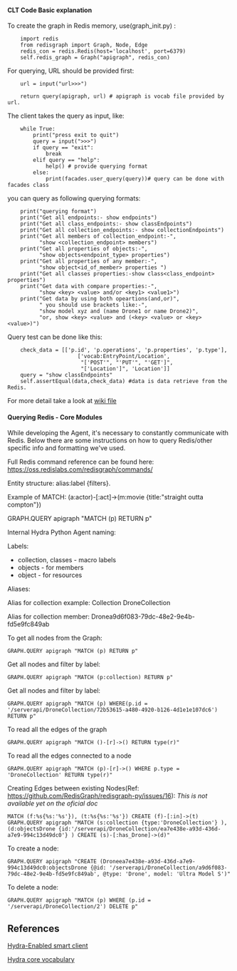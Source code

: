 #### CLT Code Basic explanation

To create the graph in Redis memory, use(graph_init.py) :
```
    import redis
    from redisgraph import Graph, Node, Edge
    redis_con = redis.Redis(host='localhost', port=6379)
    self.redis_graph = Graph("apigraph", redis_con)
```

For querying, URL should be provided first:

```
    url = input("url>>>")
    
    return query(apigraph, url) # apigraph is vocab file provided by url.
```

The client takes the query as input, like:

```
    while True:
        print("press exit to quit")
        query = input(">>>")
        if query == "exit":
            break
        elif query == "help":
            help() # provide querying format
        else:
            print(facades.user_query(query))# query can be done with facades class
```

you can query as following querying formats:

```
    print("querying format")
    print("Get all endpoints:- show endpoints")
    print("Get all class_endpoints:- show classEndpoints")
    print("Get all collection_endpoints:- show collectionEndpoints")
    print("Get all members of collection_endpoint:-",
          "show <collection_endpoint> members")
    print("Get all properties of objects:-",
          "show objects<endpoint_type> properties")
    print("Get all properties of any member:-",
          "show object<id_of_member> properties ")
    print("Get all classes properties:-show class<class_endpoint> properties")
    print("Get data with compare properties:-",
          "show <key> <value> and/or <key1> <value1>")
    print("Get data by using both opeartions(and,or)",
          " you should use brackets like:-",
          "show model xyz and (name Drone1 or name Drone2)",
          "or, show <key> <value> and (<key> <value> or <key> <value>)")

```

Query test can be done like this:

```
    check_data = [['p.id', 'p.operations', 'p.properties', 'p.type'],
                      ['vocab:EntryPoint/Location', 
                       "['POST'", "'PUT'", "'GET']", 
                       "['Location']", 'Location']]
    query = "show classEndpoints"
    self.assertEqual(data,check_data) #data is data retrieve from the Redis.
```

For more detail take a look at [wiki file](https://github.com/HTTP-APIs/http-apis.github.io/blob/master/hydra-agent-redis-graph.md)

#### Querying Redis - Core Modules

While developing the Agent, it's necessary to constantly communicate with Redis. Below there are some instructions on how to query Redis/other specific info and formatting we've used.

Full Redis command reference can be found here: https://oss.redislabs.com/redisgraph/commands/

Entity structure: alias:label {filters}.

Example of MATCH:
(a:actor)-[:act]->(m:movie {title:"straight outta compton"})

GRAPH.QUERY apigraph "MATCH (p) RETURN p" 

Internal Hydra Python Agent naming:

Labels:

- collection, classes - macro labels
- objects<ObjectType> - for members
- object<ObjectID> - for resources

Aliases:

Alias for collection example:
<ObjectType>Collection
DroneCollection

Alias for collection member:
<ObjectType><ObjectID>
Dronea9d6f083-79dc-48e2-9e4b-fd5e9fc849ab

To get all nodes from the Graph:
```
GRAPH.QUERY apigraph "MATCH (p) RETURN p" 
```

Get all nodes and filter by label:
```
GRAPH.QUERY apigraph "MATCH (p:collection) RETURN p" 
```

Get all nodes and filter by label:
```'
GRAPH.QUERY apigraph "MATCH (p) WHERE(p.id = '/serverapi/DroneCollection/72b53615-a480-4920-b126-4d1e1e107dc6') RETURN p" 
```

To read all the edges of the graph
```
GRAPH.QUERY apigraph "MATCH ()-[r]->() RETURN type(r)"
```

To read all the edges connected to a node
```
GRAPH.QUERY apigraph "MATCH (p)-[r]->() WHERE p.type = 'DroneCollection' RETURN type(r)"
```

Creating Edges between existing Nodes(Ref: https://github.com/RedisGraph/redisgraph-py/issues/16):
*This is not available yet on the oficial doc*
```
MATCH (f:%s{%s:'%s'}), (t:%s{%s:'%s'}) CREATE (f)-[:in]->(t)
GRAPH.QUERY apigraph "MATCH (s:collection {type:'DroneCollection'} ), (d:objectsDrone {id:'/serverapi/DroneCollection/ea7e438e-a93d-436d-a7e9-994c13d49dc0'} ) CREATE (s)-[:has_Drone]->(d)"
```

To create a node:
```
GRAPH.QUERY apigraph "CREATE (Droneea7e438e-a93d-436d-a7e9-994c13d49dc0:objectsDrone {@id: '/serverapi/DroneCollection/a9d6f083-79dc-48e2-9e4b-fd5e9fc849ab', @type: 'Drone', model: 'Ultra Model S')"

```

To delete a node:
```
GRAPH.QUERY apigraph "MATCH (p) WHERE (p.id = '/serverapi/DroneCollection/2') DELETE p"

```

References
----------

[Hydra-Enabled smart client](http://www.hydra-cg.com/)

[Hydra core vocabulary](http://www.hydra-cg.com/spec/latest/core/)


